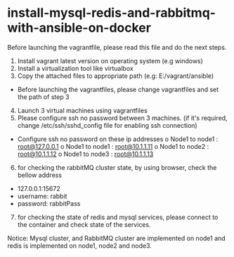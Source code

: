 # install-mysql-redis-and-rabbitmq-with-ansible-on-docker

Before launching the vagrantfile, please read this file and do the next steps.
1. Install vagrant latest version on operating system (e.g windows)
2. Install a virtualization tool like virtualbox 
3. Copy the attached files to appropriate path (e.g: E:/vagrant/ansible)
-	Before launching the vagrantfiles, please change vagrantfiles and set the path of step 3 
4. Launch 3 virtual machines using vagrantfiles
5. Please configure ssh no password between 3 machines. (if it's required, change /etc/ssh/sshd_config file for enabling ssh connection)
-	Configure ssh no password on these ip addresses
o	Node1 to node1 : root@127.0.0.1
o	Node1 to node1 : root@10.1.1.11
o	Node1 to node2 : root@10.1.1.12
o	Node1 to node3 : root@10.1.1.13
6. for checking the rabbitMQ cluster state, by using browser, check the bellow address
-	127.0.0.1:15672
-	username: rabbit
-	password: rabbitPass
7. for checking the state of redis and mysql services, please connect to the container and check state of the services.

Notice: Mysql cluster, and RabbitMQ cluster are implemented on node1 and redis is implemented on node1, node2 and node3.
